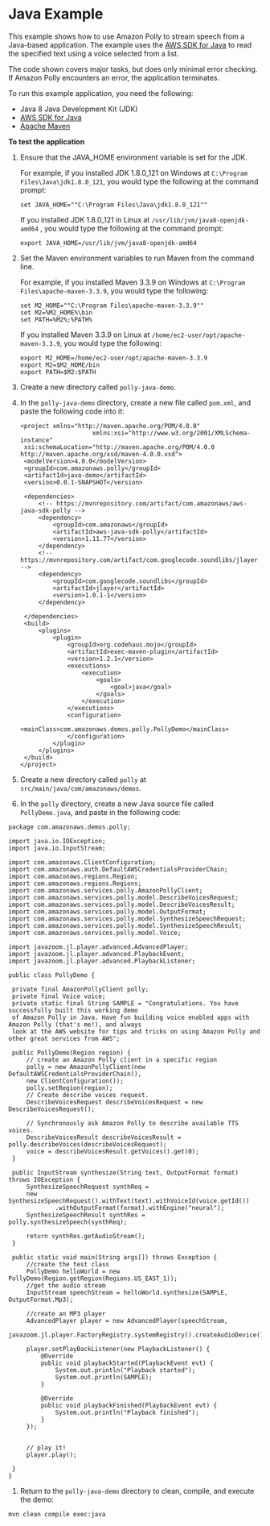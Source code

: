 # Java Example<a name="examples-java"></a>

This example shows how to use Amazon Polly to stream speech from a Java\-based application\. The example uses the [ AWS SDK for Java](https://aws.amazon.com/documentation/sdk-for-java/) to read the specified text using a voice selected from a list\.

The code shown covers major tasks, but does only minimal error checking\. If Amazon Polly encounters an error, the application terminates\. 

To run this example application, you need the following:
+  Java 8 Java Development Kit \(JDK\) 
+  [AWS SDK for Java ](https://aws.amazon.com/documentation/sdk-for-java/) 
+  [Apache Maven](http://maven.apache.org/) 

**To test the application**

1. Ensure that the JAVA\_HOME environment variable is set for the JDK\.

   For example, if you installed JDK 1\.8\.0\_121 on Windows at `C:\Program Files\Java\jdk1.8.0_121`, you would type the following at the command prompt:

   ```
   set JAVA_HOME=""C:\Program Files\Java\jdk1.8.0_121""
   ```

   If you installed JDK 1\.8\.0\_121 in Linux at `/usr/lib/jvm/java8-openjdk-amd64` , you would type the following at the command prompt: 

   ```
   export JAVA_HOME=/usr/lib/jvm/java8-openjdk-amd64
   ```

1. Set the Maven environment variables to run Maven from the command line\. 

   For example, if you installed Maven 3\.3\.9 on Windows at `C:\Program Files\apache-maven-3.3.9`, you would type the following:

   ```
   set M2_HOME=""C:\Program Files\apache-maven-3.3.9""
   set M2=%M2_HOME%\bin
   set PATH=%M2%;%PATH%
   ```

   If you installed Maven 3\.3\.9 on Linux at `/home/ec2-user/opt/apache-maven-3.3.9`, you would type the following:

   ```
   export M2_HOME=/home/ec2-user/opt/apache-maven-3.3.9
   export M2=$M2_HOME/bin
   export PATH=$M2:$PATH
   ```

1. Create a new directory called `polly-java-demo`\. 

1. In the `polly-java-demo` directory, create a new file called `pom.xml`, and paste the following code into it: 

   ```
   <project xmlns="http://maven.apache.org/POM/4.0.0" 
                       xmlns:xsi="http://www.w3.org/2001/XMLSchema-instance"
   	xsi:schemaLocation="http://maven.apache.org/POM/4.0.0 http://maven.apache.org/xsd/maven-4.0.0.xsd">
   	<modelVersion>4.0.0</modelVersion>
   	<groupId>com.amazonaws.polly</groupId>
   	<artifactId>java-demo</artifactId>
   	<version>0.0.1-SNAPSHOT</version>
   
   	<dependencies>
   		<!-- https://mvnrepository.com/artifact/com.amazonaws/aws-java-sdk-polly -->
   		<dependency>
   			<groupId>com.amazonaws</groupId>
   			<artifactId>aws-java-sdk-polly</artifactId>
   			<version>1.11.77</version>
   		</dependency>
   		<!-- https://mvnrepository.com/artifact/com.googlecode.soundlibs/jlayer -->
   		<dependency>
   			<groupId>com.googlecode.soundlibs</groupId>
   			<artifactId>jlayer</artifactId>
   			<version>1.0.1-1</version>
   		</dependency>
   
   	</dependencies>
   	<build>
   		<plugins>
   			<plugin>
   				<groupId>org.codehaus.mojo</groupId>
   				<artifactId>exec-maven-plugin</artifactId>
   				<version>1.2.1</version>
   				<executions>
   					<execution>
   						<goals>
   							<goal>java</goal>
   						</goals>
   					</execution>
   				</executions>
   				<configuration>
   					<mainClass>com.amazonaws.demos.polly.PollyDemo</mainClass>
   				</configuration>
   			</plugin>
   		</plugins>
   	</build>
   </project>
   ```

1.  Create a new directory called `polly` at `src/main/java/com/amazonaws/demos`\. 

1.  In the `polly` directory, create a new Java source file called `PollyDemo.java`, and paste in the following code: 

   ```
   package com.amazonaws.demos.polly;
   
   import java.io.IOException;
   import java.io.InputStream;
   
   import com.amazonaws.ClientConfiguration;
   import com.amazonaws.auth.DefaultAWSCredentialsProviderChain;
   import com.amazonaws.regions.Region;
   import com.amazonaws.regions.Regions;
   import com.amazonaws.services.polly.AmazonPollyClient;
   import com.amazonaws.services.polly.model.DescribeVoicesRequest;
   import com.amazonaws.services.polly.model.DescribeVoicesResult;
   import com.amazonaws.services.polly.model.OutputFormat;
   import com.amazonaws.services.polly.model.SynthesizeSpeechRequest;
   import com.amazonaws.services.polly.model.SynthesizeSpeechResult;
   import com.amazonaws.services.polly.model.Voice;
   
   import javazoom.jl.player.advanced.AdvancedPlayer;
   import javazoom.jl.player.advanced.PlaybackEvent;
   import javazoom.jl.player.advanced.PlaybackListener;
   
   public class PollyDemo {
   
   	private final AmazonPollyClient polly;
   	private final Voice voice;
   	private static final String SAMPLE = "Congratulations. You have successfully built this working demo 
   	of Amazon Polly in Java. Have fun building voice enabled apps with Amazon Polly (that's me!), and always 
   	look at the AWS website for tips and tricks on using Amazon Polly and other great services from AWS";
   
   	public PollyDemo(Region region) {
   		// create an Amazon Polly client in a specific region
   		polly = new AmazonPollyClient(new DefaultAWSCredentialsProviderChain(), 
   		new ClientConfiguration());
   		polly.setRegion(region);
   		// Create describe voices request.
   		DescribeVoicesRequest describeVoicesRequest = new DescribeVoicesRequest();
   
   		// Synchronously ask Amazon Polly to describe available TTS voices.
   		DescribeVoicesResult describeVoicesResult = polly.describeVoices(describeVoicesRequest);
   		voice = describeVoicesResult.getVoices().get(0);
   	}
   
   	public InputStream synthesize(String text, OutputFormat format) throws IOException {
   		SynthesizeSpeechRequest synthReq = 
   		new SynthesizeSpeechRequest().withText(text).withVoiceId(voice.getId())
   				.withOutputFormat(format).withEngine("neural");
   		SynthesizeSpeechResult synthRes = polly.synthesizeSpeech(synthReq);
   
   		return synthRes.getAudioStream();
   	}
   
   	public static void main(String args[]) throws Exception {
   		//create the test class
   		PollyDemo helloWorld = new PollyDemo(Region.getRegion(Regions.US_EAST_1));
   		//get the audio stream
   		InputStream speechStream = helloWorld.synthesize(SAMPLE, OutputFormat.Mp3);
   
   		//create an MP3 player
   		AdvancedPlayer player = new AdvancedPlayer(speechStream,
   				javazoom.jl.player.FactoryRegistry.systemRegistry().createAudioDevice());
   
   		player.setPlayBackListener(new PlaybackListener() {
   			@Override
   			public void playbackStarted(PlaybackEvent evt) {
   				System.out.println("Playback started");
   				System.out.println(SAMPLE);
   			}
   			
   			@Override
   			public void playbackFinished(PlaybackEvent evt) {
   				System.out.println("Playback finished");
   			}
   		});
   		
   		
   		// play it!
   		player.play();
   		
   	}
   }
   ```

1.  Return to the `polly-java-demo` directory to clean, compile, and execute the demo: 

   ```
   mvn clean compile exec:java
   ```
